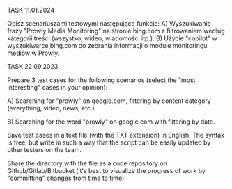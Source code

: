 TASK 11.01.2024

Opisz scenariuszami testowymi następujące funkcje:
A) Wyszukiwanie frazy "Prowly Media Monitoring" na stronie bing.com z filtrowaniem według kategorii treści (wszystko, wideo, wiadomości itp.).
B) Użycie "copilot" w wyszukiwarce bing.com do zebrania informacji o module monitoringu mediów w Prowly.


TASK 22.09.2023

Prepare 3 test cases for the following scenarios (select the "most interesting" cases in your opinion):

A) Searching for "prowly" on google.com, filtering by content category (everything, video, news, etc.).

B) Searching for the word "prowly" on google.com with filtering by date.

Save test cases in a text file (with the TXT extension) in English.
The syntax is free, but write in such a way that the script can be easily updated by other testers on the team.

Share the directory with the file as a code repository on Github/Gitlab/Bitbucket (it's best to visualize the progress of work by "committing" changes from time to time).
